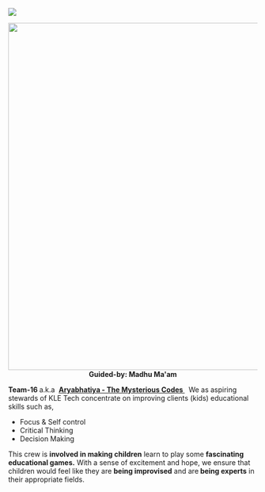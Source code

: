 ![](https://komarev.com/ghpvc/?username=H-Division-2021-2022-Even&label=PROJECT+VIEWS)


<p align="center"><img src="https://user-images.githubusercontent.com/96351859/188794772-804aba1a-ece3-49b2-9835-9b98e9ddb7d8.png" width=700>
<br><strong> Guided-by: Madhu Ma'am</strong>
</p>


<strong>Team-16 </strong>a.k.a  <strong><span style="text-decoration: underline;">Aryabhatiya - The Mysterious Codes </span></strong>  We as aspiring stewards of KLE Tech concentrate on improving clients (kids) educational skills such as,
<ul>
 	<li>Focus &amp; Self control</li>
 	<li>Critical Thinking</li>
 	<li>Decision Making</li>
</ul>
This crew is <strong>involved in making children</strong> learn to play some <strong>fascinating educational games.</strong> With a sense of excitement and hope, we ensure that children would feel like they are <strong>being improvised</strong> and are<strong> being experts</strong> in their appropriate fields.

&nbsp;
